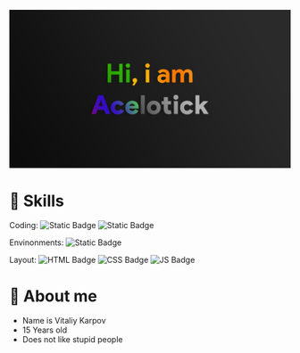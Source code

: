 [![My banner](./preview.png)](https://acelotick.github.io)

# 🎯 Skills
Coding: ![Static Badge](https://img.shields.io/badge/JavaScript-Code-informational%3Fstyle%3Dflat%26logo%3DJavaScript%26logoColor%3Dwhite%26color%3Dffc21d%3FlabelColor%3D%23ffc21d?style=flat&logo=JavaScript&logoColor=white&labelColor=ffc21d&color=%23000) ![Static Badge](https://img.shields.io/badge/TypeScript-Code-informational%3Fstyle%3Dflat%26logo%3DJavaScript%26logoColor%3Dwhite%26color%3Dffc21d%3FlabelColor%3D%2300c0ff?style=flat&logo=TypeScript&logoColor=white&labelColor=00c0ff&color=%23000)

Envinonments: ![Static Badge](https://img.shields.io/badge/NodeJS-Environment-informational%3Fstyle%3Dflat%26logo%3DJavaScript%26logoColor%3Dwhite%26color%3Dffc21d%3FlabelColor%3D%23ffc21d?style=flat&logo=JavaScript&logoColor=white&labelColor=ffba00&color=%23000)

Layout: ![HTML Badge](https://img.shields.io/badge/HTML-Layout-black?style=flat&logo=html5&logoColor=white&labelColor=red) 
![CSS Badge](https://img.shields.io/badge/CSS-Style-black?style=flat&logo=css3&logoColor=white&labelColor=blue) 
![JS Badge](https://img.shields.io/badge/JS-Layout-black?style=flat&logo=javascript&logoColor=white&labelColor=yellow)

# 💼 About me
- Name is Vitaliy Karpov
- 15 Years old
- Does not like stupid people
